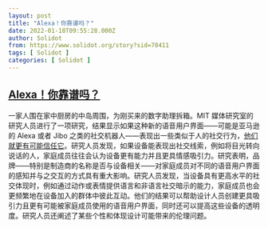 ```yaml
---
layout: post
title: "Alexa！你靠谱吗？"
date: 2022-01-18T09:55:28.000Z
author: Solidot
from: https://www.solidot.org/story?sid=70411
tags: [ Solidot ]
categories: [ Solidot ]
---
```

<!--1642499728000-->
[Alexa！你靠谱吗？](https://www.solidot.org/story?sid=70411)
------

<div>
一家人围在家中厨房的中岛周围，为刚买来的数字助理拆箱。MIT 媒体研究室的研究人员进行了一项研究，结果显示如果这种新的语音用户界面——可能是亚马逊的 Alexa 或者 Jibo 之类的社交机器人——表现出一些类似于人的社交行为，<a href="https://news.mit.edu/2022/hey-alexa-are-you-trustworthy-0114" target="_blank">他们就更有可能信任它</a>。研究人员发现，如果设备能表现出社交线索，例如将目光转向说话的人，家庭成员往往会认为设备更有能力并且更具情感吸引力。研究表明，品牌——特别是制造商的名称是否与设备相关——对家庭成员对不同的语音用户界面的感知并与之交互的方式具有重大影响。研究人员发现，当设备具有更高水平的社交体现时，例如通过动作或表情提供语言和非语言社交暗示的能力，家庭成员也会更频繁地在设备加入的群体中彼此互动。他们的结果可以帮助设计人员创建更具吸引力且更有可能被家庭成员使用的语音用户界面，同时还可以提高这些设备的透明度。研究人员还阐述了某些个性和体现设计可能带来的伦理问题。
</div>
